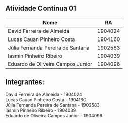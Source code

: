 ## Atividade Contínua 01

Nome | RA
-----|----
David Ferreira de Almeida | 1904024
Lucas Cauan Pinheiro Costa | 1904160
Júlia Fernanda Pereira de Santana | 1902583
Iasmin Pinheiro Ribeiro | 1904039
Eduardo de Oliveira Campos Junior | 1904096



## Integrantes: 
David Ferreira de Almeida - 1904024  
Lucas Cauan Pinheiro Costa - 1904160  
Júlia Fernanda Pereira de Santana - 1902583  
Iasmin Pinheiro Ribeiro - 1904039  
Eduardo de Oliveira Campos Junior - 1904096  
